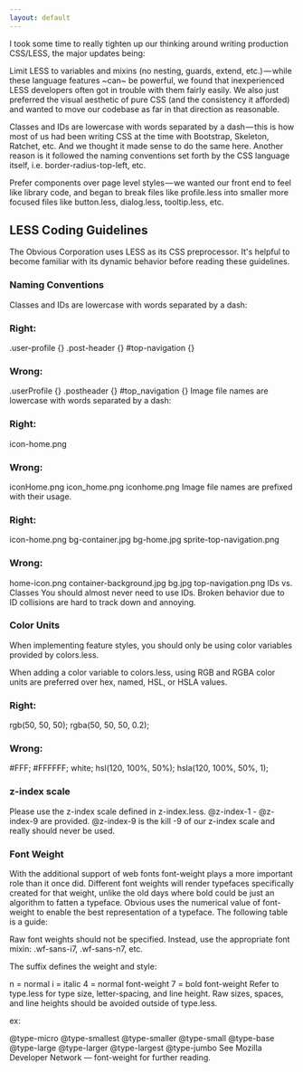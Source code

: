```yaml
---
layout: default
---
```


I took some time to really tighten up our thinking around writing production CSS/LESS, the major updates being:

Limit LESS to variables and mixins (no nesting, guards, extend, etc.) — while these language features ~can~ be powerful, we found that inexperienced LESS developers often got in trouble with them fairly easily. We also just preferred the visual aesthetic of pure CSS (and the consistency it afforded) and wanted to move our codebase as far in that direction as reasonable.

Classes and IDs are lowercase with words separated by a dash — this is how most of us had been writing CSS at the time with Bootstrap, Skeleton, Ratchet, etc. And we thought it made sense to do the same here. Another reason is it followed the naming conventions set forth by the CSS language itself, i.e. border-radius-top-left, etc.

Prefer components over page level styles — we wanted our front end to feel like library code, and began to break files like profile.less into smaller more focused files like button.less, dialog.less, tooltip.less, etc.

## LESS Coding Guidelines
The Obvious Corporation uses LESS as its CSS preprocessor. It's helpful to become familiar with its dynamic behavior before reading these guidelines.

### Naming Conventions
Classes and IDs are lowercase with words separated by a dash:

### Right:

.user-profile {}
.post-header {}
#top-navigation {}
### Wrong:

.userProfile {}
.postheader {}
#top_navigation {}
Image file names are lowercase with words separated by a dash:

### Right:

icon-home.png
### Wrong:

iconHome.png
icon_home.png
iconhome.png
Image file names are prefixed with their usage.

### Right:

icon-home.png
bg-container.jpg
bg-home.jpg
sprite-top-navigation.png
### Wrong:

home-icon.png
container-background.jpg
bg.jpg
top-navigation.png
IDs vs. Classes
You should almost never need to use IDs. Broken behavior due to ID collisions are hard to track down and annoying.

### Color Units
When implementing feature styles, you should only be using color variables provided by colors.less.

When adding a color variable to colors.less, using RGB and RGBA color units are preferred over hex, named, HSL, or HSLA values.

### Right:

rgb(50, 50, 50);
rgba(50, 50, 50, 0.2);
### Wrong:

#FFF;
#FFFFFF;
white;
hsl(120, 100%, 50%);
hsla(120, 100%, 50%, 1);
### z-index scale
Please use the z-index scale defined in z-index.less. @z-index-1 - @z-index-9 are provided. @z-index-9 is the kill -9 of our z-index scale and really should never be used.

### Font Weight
With the additional support of web fonts font-weight plays a more important role than it once did. Different font weights will render typefaces specifically created for that weight, unlike the old days where bold could be just an algorithm to fatten a typeface. Obvious uses the numerical value of font-weight to enable the best representation of a typeface. The following table is a guide:

Raw font weights should not be specified. Instead, use the appropriate font mixin:  .wf-sans-i7, .wf-sans-n7, etc.

The suffix defines the weight and style:

n = normal
i = italic
4 = normal font-weight
7 = bold font-weight
Refer to type.less for type size, letter-spacing, and line height. Raw sizes, spaces, and line heights should be avoided outside of type.less.

ex:

@type-micro
@type-smallest
@type-smaller
@type-small
@type-base
@type-large
@type-larger
@type-largest
@type-jumbo
See Mozilla Developer Network — font-weight for further reading.